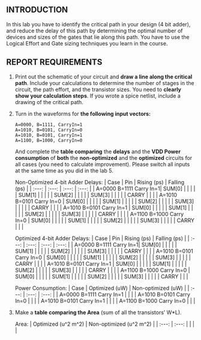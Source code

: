 ## INTRODUCTION
In this lab you have to identify the critical path in your design (4 bit adder), and reduce the
delay of this path by determining the optimal number of devices and sizes of the gates that lie
along this path. You have to use the Logical Effort and Gate sizing techniques you learn in the
course.

## REPORT REQUIREMENTS
1) Print out the schematic of your circuit and __draw a line along the critical path__. Include your
calculations to determine the number of stages in the circuit, the path effort, and the transistor
sizes. You need to __clearly show your calculation steps__. If you wrote a spice netlist, include a
drawing of the critical path.

2) Turn in the waveforms for __the following input vectors:__
    ```
    A=0000, B=1111, CarryIn=1
    A=1010, B=0101, CarryIn=0
    A=1010, B=0101, CarryIn=1
    A=1100, B=1000, CarryIn=0
    ```
    And complete the __table comparing__ the __delays__ and the __VDD Power consumption__ of __both__ the __non-optimized__ and the
__optimized__ circuits for all cases (you need to calculate improvement). Please switch all inputs at the same time as you did in the lab 5.

    Non-Optimized 4-bit Adder Delays:
    | Case | Pin | Rising (ps) | Falling (ps) |
    | :---: | :---: | :---: | :---: |
    | A=0000 B=1111 Carry In=1| SUM[0] |  |  |
    |  | SUM[1] |  |  |
    |  | SUM[2] |  |  |
    |  | SUM[3] |  |  |
    |  | CARRY |  |  |
    | A=1010 B=0101 Carry In=0 | SUM[0] |  |  |
    |  | SUM[1] |  |  |
    |  | SUM[2] |  |  |
    |  | SUM[3] |  |  |
    |  | CARRY |  |  |
    | A=1010 B=0101 Carry In=1 | SUM[0] |  |  |
    |  | SUM[1] |  |  |
    |  | SUM[2] |  |  |
    |  | SUM[3] |  |  |
    |  | CARRY |  |  |
    | A=1100 B=1000 Carry In=0 | SUM[0] |  |  |
    |  | SUM[1] |  |  |
    |  | SUM[2] |  |  |
    |  | SUM[3] |  |  |
    |  | CARRY |  |  |

    Optimized 4-bit Adder Delays:
    | Case | Pin | Rising (ps) | Falling (ps) |
    | :---: | :---: | :---: | :---: |
    | A=0000 B=1111 Carry In=1| SUM[0] |  |  |
    |  | SUM[1] |  |  |
    |  | SUM[2] |  |  |
    |  | SUM[3] |  |  |
    |  | CARRY |  |  |
    | A=1010 B=0101 Carry In=0 | SUM[0] |  |  |
    |  | SUM[1] |  |  |
    |  | SUM[2] |  |  |
    |  | SUM[3] |  |  |
    |  | CARRY |  |  |
    | A=1010 B=0101 Carry In=1 | SUM[0] |  |  |
    |  | SUM[1] |  |  |
    |  | SUM[2] |  |  |
    |  | SUM[3] |  |  |
    |  | CARRY |  |  |
    | A=1100 B=1000 Carry In=0 | SUM[0] |  |  |
    |  | SUM[1] |  |  |
    |  | SUM[2] |  |  |
    |  | SUM[3] |  |  |
    |  | CARRY |  |  |

    Power Consumption:
    | Case | Optimized (uW) | Non-optimized (uW) |
    | :---: | :---: | :---: |
    | A=0000 B=1111 Carry In=1 |  |  |
    | A=1010 B=0101 Carry In=0 |  |  |
    | A=1010 B=0101 Carry In=1 |  |  |
    | A=1100 B=1000 Carry In=0 |  |  |

3) Make a __table comparing the Area__ (sum of all the transistors’ W*L).
   
   Area:
   | Optimized (u^2 m^2) | Non-optimized (u^2 m^2) |
   | :---: | :---: |
   |  |  |
   
